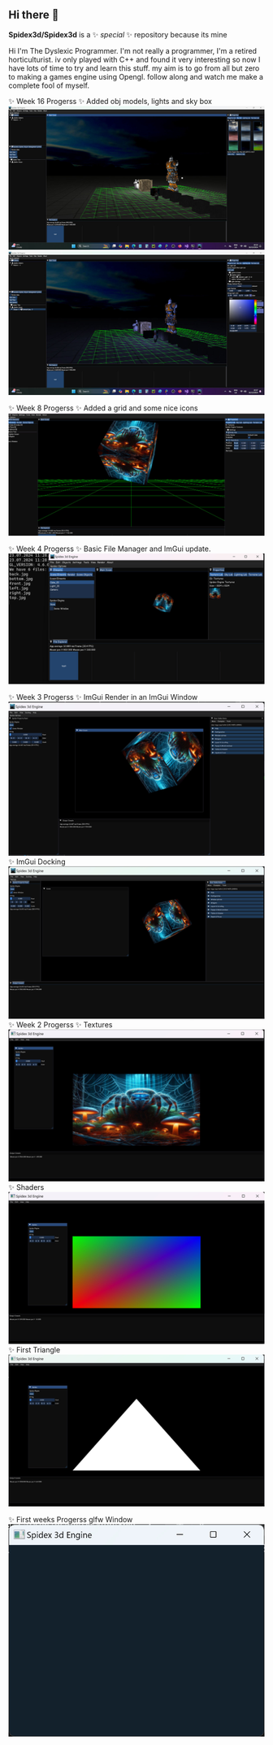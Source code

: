 ## Hi there 👋


**Spidex3d/Spidex3d** is a ✨ _special_ ✨ repository because its mine

Hi I'm The Dyslexic Programmer.
I'm not really a programmer, I'm a retired horticulturist.
iv only played with C++ and found it very interesting
so now I have lots of time to try and learn this stuff.
my aim is to go from all but zero to making a games engine using Opengl.
follow along and watch me make a complete fool of myself.

✨ Week 16 Progerss 
✨ Added obj models, lights and sky box
![image_alt](https://github.com/Spidex3d/Spidex3d/blob/9634b963e2dbaf439d25b153e70e5e2b55401a9f/Readme/16_weeks_01.jpg)
![image_alt](https://github.com/Spidex3d/Spidex3d/blob/9634b963e2dbaf439d25b153e70e5e2b55401a9f/Readme/16_weeks_02.jpg)

✨ Week 8 Progerss 
✨ Added a grid and some nice icons
![image_alt](https://github.com/Spidex3d/Spidex3d/blob/d74c5ae534c53ad8ebc647f1075ca1c0b18920a6/Readme/Grid.jpg)


✨ Week 4 Progerss 
✨ Basic File Manager and ImGui update.
![image_alt](https://github.com/Spidex3d/Spidex3d/blob/dd73f84727db61fdf48547989d4f82ad0ac52695/Readme/File%20Manager.jpg)

✨ Week 3 Progerss 
✨ ImGui Render in an ImGui Window
![image_alt](https://github.com/Spidex3d/Spidex3d/blob/5caa8888b17b8e9a1f135da3d08c73be74208497/Readme/render_Imgui.jpg)
✨ ImGui Docking
![image_alt](https://github.com/Spidex3d/Spidex3d/blob/4ce858e04a7e00c81f57c244352758bbe8701e74/Readme/Docking.jpg)
✨ Week 2 Progerss 
✨ Textures
![image_alt](https://github.com/Spidex3d/Spidex3d/blob/81cf821299fb264ae0e2efdabf63641de2c4381b/Readme/Textures.jpg)
✨ Shaders
![image_alt](https://github.com/Spidex3d/Spidex3d/blob/22227e7559705d94b0c97911e3baf459ebd21a36/Readme/Shaders.jpg)
✨ First Triangle
![image_alt](https://github.com/Spidex3d/Spidex3d/blob/9d32be3b2f878fa2a2eebd0eb35c03973bcd974e/Readme/week_02.jpg)

✨ First weeks Progerss glfw Window 
![image alt](https://github.com/Spidex3d/Spidex3d/blob/2281196908abcf4e3247a3fdc5fe37e3045e9a02/Readme/week_01.jpg)



